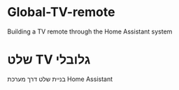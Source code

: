 # Global-TV-remote
Building a TV remote through the Home Assistant system

# שלט TV גלובלי
בניית שלט דרך מערכת Home Assistant
